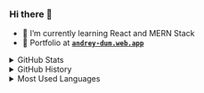 ### Hi there 👋

<!--
**andrey-dum/andrey-dum** is a ✨ _special_ ✨ repository because its `README.md` (this file) appears on your GitHub profile.

<!--Here are some ideas to get you started:-->

- 🚀 I’m currently learning React and MERN Stack
- 💼 Portfolio at **[`andrey-dum.web.app`](https://andrey-dum.web.app/)**
<!-- - 🔭 I’m currently working on ...
- 👯 I’m looking to collaborate on ...
- 🤔 I’m looking for help with ...
- 💬 Ask me about ...
- 📫 How to reach me: ...
- 😄 Pronouns: ...
- ⚡ Fun fact: ...
- 🌱
-->

<div>
<details>
  <summary>GitHub Stats</summary>

  <img align="center" alt="codeSTACKr's GitHub Stats" src="https://github-readme-stats.codestackr.vercel.app/api?username=andrey-dum&show_icons=true&hide_border=true" />

</details>
</div>

<div>
<details>
  <summary>GitHub History</summary>
  <p><img align="center" src="https://github-readme-streak-stats.herokuapp.com/?user=andrey-dum&" alt="andrey-dum" /></p>
.
</details>
</div>

<div>
<details>
  <summary>Most Used Languages</summary>

<p><img align="center" src="https://github-readme-stats.vercel.app/api/top-langs?username=andrey-dum&show_icons=true&locale=en&layout=compact" alt="andrey-dum" /></p>
</details>
</div>

